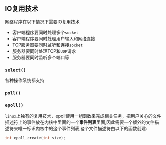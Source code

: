 ## IO复用技术

网络程序在以下情况下需要IO复用技术

- 客户端程序要同时处理多个`socket`
- 客户端程序要同时处理用户输入和网络连接
- TCP服务器要同时监听和连接`socket`
- 服务器要同时处理TCP和`UDP`请求
- 服务器要同时监听多个端口等

### `select()`

各种操作系统都支持

### `poll()`

### `epoll()`

`linux`上独有的复用技术，epoll使用一组函数来完成相关任务，把用户关心的文件描述符上的事件放在内核中里面的一个**事件列表**里面,因此需要一个额外的文件描述符来唯一标识内核中的这个事件列表,这个文件描述符由以下的函数创建:

```C
int epoll_create(int size);
```



